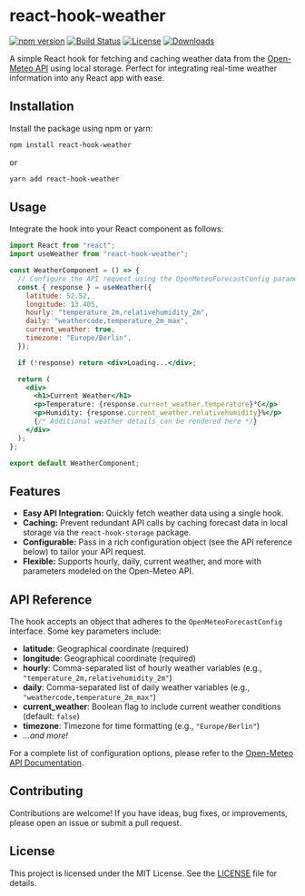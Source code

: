 # react-hook-weather

[![npm version](https://img.shields.io/npm/v/react-hook-weather.svg)](https://www.npmjs.com/package/react-hook-weather)
[![Build Status](https://img.shields.io/travis/fronrich/react-hook-weather.svg)](https://travis-ci.com/fronrich/react-hook-weather)
[![License](https://img.shields.io/npm/l/react-hook-weather.svg)](https://github.com/fronrich/react-hook-weather/blob/main/LICENSE)
[![Downloads](https://img.shields.io/npm/dm/react-hook-weather.svg)](https://www.npmjs.com/package/react-hook-weather)

A simple React hook for fetching and caching weather data from the [Open-Meteo API](https://open-meteo.com/en/docs) using local storage. Perfect for integrating real-time weather information into any React app with ease.

## Installation

Install the package using npm or yarn:

```bash
npm install react-hook-weather
```

or

```bash
yarn add react-hook-weather
```

## Usage

Integrate the hook into your React component as follows:

```jsx
import React from "react";
import useWeather from "react-hook-weather";

const WeatherComponent = () => {
  // Configure the API request using the OpenMeteoForecastConfig parameters
  const { response } = useWeather({
    latitude: 52.52,
    longitude: 13.405,
    hourly: "temperature_2m,relativehumidity_2m",
    daily: "weathercode,temperature_2m_max",
    current_weather: true,
    timezone: "Europe/Berlin",
  });

  if (!response) return <div>Loading...</div>;

  return (
    <div>
      <h1>Current Weather</h1>
      <p>Temperature: {response.current_weather.temperature}°C</p>
      <p>Humidity: {response.current_weather.relativehumidity}%</p>
      {/* Additional weather details can be rendered here */}
    </div>
  );
};

export default WeatherComponent;
```

## Features

- **Easy API Integration:** Quickly fetch weather data using a single hook.
- **Caching:** Prevent redundant API calls by caching forecast data in local storage via the `react-hook-storage` package.
- **Configurable:** Pass in a rich configuration object (see the API reference below) to tailor your API request.
- **Flexible:** Supports hourly, daily, current weather, and more with parameters modeled on the Open-Meteo API.

## API Reference

The hook accepts an object that adheres to the `OpenMeteoForecastConfig` interface. Some key parameters include:

- **latitude**: Geographical coordinate (required)
- **longitude**: Geographical coordinate (required)
- **hourly**: Comma-separated list of hourly weather variables (e.g., `"temperature_2m,relativehumidity_2m"`)
- **daily**: Comma-separated list of daily weather variables (e.g., `"weathercode,temperature_2m_max"`)
- **current_weather**: Boolean flag to include current weather conditions (default: `false`)
- **timezone**: Timezone for time formatting (e.g., `"Europe/Berlin"`)
- _...and more!_

For a complete list of configuration options, please refer to the [Open-Meteo API Documentation](https://open-meteo.com/en/docs).

## Contributing

Contributions are welcome! If you have ideas, bug fixes, or improvements, please open an issue or submit a pull request.

## License

This project is licensed under the MIT License. See the [LICENSE](LICENSE) file for details.
